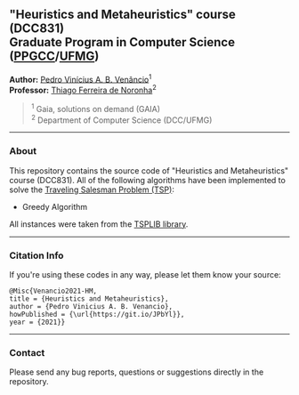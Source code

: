 
## "Heuristics and Metaheuristics" course (DCC831)<br /> Graduate Program in Computer Science ([PPGCC](http://ppgcc.dcc.ufmg.br/en/)/[UFMG](https://ufmg.br/international-visitors))

**Author:** [Pedro Vinícius A. B. Venâncio](https://www.linkedin.com/in/pedbrgs/)<sup>1</sup><br />
**Professor:** [Thiago Ferreira de Noronha](https://sites.google.com/site/thiagonoronha)<sup>2</sup><br/>
> <sup>1</sup> Gaia, solutions on demand (GAIA)<br />
> <sup>2</sup> Department of Computer Science (DCC/UFMG)<br />

***

### About

This repository contains the source code of "Heuristics and Metaheuristics" course (DCC831). All of the following algorithms have been implemented to solve the [Traveling Salesman Problem (TSP)](https://en.wikipedia.org/wiki/Travelling_salesman_problem):

- Greedy Algorithm

All instances were taken from the [TSPLIB library](http://elib.zib.de/pub/mp-testdata/tsp/tsplib/tsp/).

***

### Citation Info

If you're using these codes in any way, please let them know your source:

```
@Misc{Venancio2021-HM,
title = {Heuristics and Metaheuristics},
author = {Pedro Vinicius A. B. Venancio},
howPublished = {\url{https://git.io/JPbYl}},
year = {2021}}
```

***

### Contact

Please send any bug reports, questions or suggestions directly in the repository.
